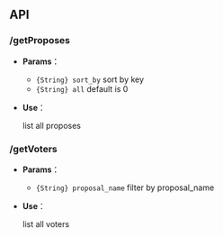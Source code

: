 
## API

### /getProposes

- **Params**：
  - `{String} sort_by` sort by key
  - `{String} all` default is 0

- **Use**：

  list all proposes




### /getVoters

- **Params**：
  - `{String} proposal_name` filter by proposal_name

- **Use**：

  list all voters


